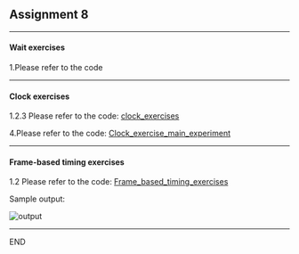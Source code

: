 ## Assignment 8
---

#### Wait exercises

1.Please refer to the code

---
#### Clock exercises

1.2.3 Please refer to the code: [clock_exercises](https://github.com/SakuraChaojun/selected-courses/blob/main/Computer%20Programming%20for%20Psychology/Assignment_7/clock_exercises.py)

4.Please refer to the code: [Clock_exercise_main_experiment](https://github.com/SakuraChaojun/selected-courses/blob/main/Computer%20Programming%20for%20Psychology/Assignment_7/Clock_exercise_main_experiment.py)

---

#### Frame-based timing exercises

1.2 Please refer to the code: [Frame_based_timing_exercises](https://github.com/SakuraChaojun/selected-courses/blob/main/Computer%20Programming%20for%20Psychology/Assignment_7/Frame_based_timing_exercises.py)

Sample output:

![output](https://github.com/SakuraChaojun/selected-courses/blob/main/Computer%20Programming%20for%20Psychology/Assignment_7/images/screen_1.png)

---

END
